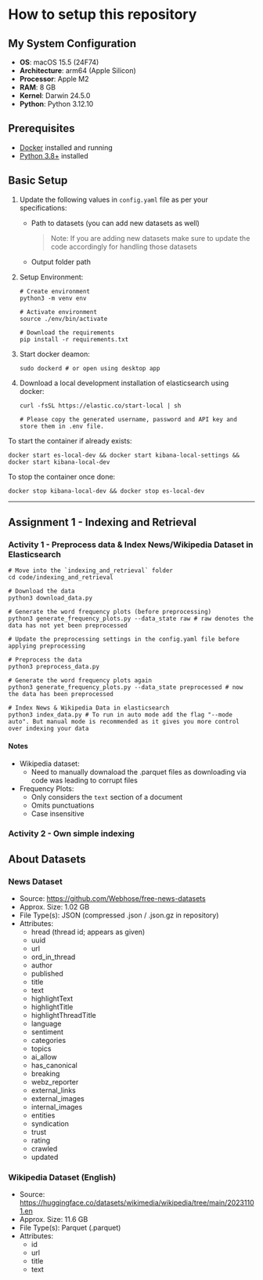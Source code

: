 # How to setup this repository

## My System Configuration

- **OS**: macOS 15.5 (24F74)
- **Architecture**: arm64 (Apple Silicon)
- **Processor**: Apple M2
- **RAM**: 8 GB
- **Kernel**: Darwin 24.5.0
- **Python**: Python 3.12.10

## Prerequisites

- [Docker](https://docs.docker.com/get-docker/) installed and running
- [Python 3.8+](https://www.python.org/downloads/) installed

## Basic Setup

1. Update the following values in `config.yaml` file as per your specifications:
    - Path to datasets (you can add new datasets as well)
      > Note: If you are adding new datasets make sure to update the code accordingly for handling those datasets

    - Output folder path

2. Setup Environment:

    ```shell
    # Create environment
    python3 -m venv env

    # Activate environment
    source ./env/bin/activate

    # Download the requirements
    pip install -r requirements.txt
    ```

3. Start docker deamon:

    ```shell
    sudo dockerd # or open using desktop app
    ```

4. Download a local development installation of elasticsearch using docker:

    ```shell
    curl -fsSL https://elastic.co/start-local | sh

    # Please copy the generated username, password and API key and store them in .env file.
    ```

To start the container if already exists:

```shell
docker start es-local-dev && docker start kibana-local-settings && docker start kibana-local-dev
```

To stop the container once done:

```shell
docker stop kibana-local-dev && docker stop es-local-dev
```

---

## Assignment 1 - Indexing and Retrieval

### Activity 1 - Preprocess data & Index News/Wikipedia Dataset in Elasticsearch

```shell
# Move into the `indexing_and_retrieval` folder
cd code/indexing_and_retrieval

# Download the data
python3 download_data.py

# Generate the word frequency plots (before preprocessing)
python3 generate_frequency_plots.py --data_state raw # raw denotes the data has not yet been preprocessed

# Update the preprocessing settings in the config.yaml file before applying preprocessing

# Preprocess the data
python3 preprocess_data.py

# Generate the word frequency plots again
python3 generate_frequency_plots.py --data_state preprocessed # now the data has been preprocessed

# Index News & Wikipedia Data in elasticsearch
python3 index_data.py # To run in auto mode add the flag "--mode auto". But manual mode is recommended as it gives you more control over indexing your data
```

#### Notes

- Wikipedia dataset:
  - Need to manually downaload the .parquet files as downloading via code was leading to corrupt files
- Frequency Plots:
  - Only considers the `text` section of a document
  - Omits punctuations
  - Case insensitive

### Activity 2 - Own simple indexing

## About Datasets

### News Dataset

- Source: https://github.com/Webhose/free-news-datasets  
- Approx. Size: 1.02 GB  
- File Type(s): JSON (compressed .json / .json.gz in repository)  
- Attributes:  
  - hread (thread id; appears as given)  
  - uuid  
  - url  
  - ord_in_thread  
  - author  
  - published  
  - title  
  - text  
  - highlightText  
  - highlightTitle  
  - highlightThreadTitle  
  - language  
  - sentiment  
  - categories  
  - topics  
  - ai_allow  
  - has_canonical  
  - breaking  
  - webz_reporter  
  - external_links  
  - external_images  
  - internal_images  
  - entities  
  - syndication  
  - trust  
  - rating  
  - crawled  
  - updated  

### Wikipedia Dataset (English)

- Source: https://huggingface.co/datasets/wikimedia/wikipedia/tree/main/20231101.en  
- Approx. Size: 11.6 GB  
- File Type(s): Parquet (.parquet)  
- Attributes:  
  - id  
  - url  
  - title  
  - text
